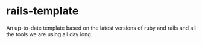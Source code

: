 # rails-template

An up-to-date template based on the latest versions of ruby and rails and all the tools we are using all day long.
